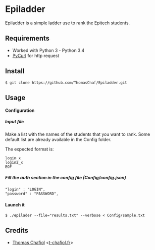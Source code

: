 # Epiladder

Epiladder is a simple ladder use to rank the Epitech students.

## Requirements ##

 * Worked with Python 3 - Python 3.4
 * [PyCurl](http://pycurl.sourceforge.net/) for http request

## Install

    $ git clone https://github.com/ThomasChaf/Epiladder.git

## Usage

#### Configuration

##### Input file

Make a list with the names of the students that you want to rank.
Some default list are already available in the Config folder.

The expected format is:

    login_x
    login2_x
    EOF

##### Fill the auth section in the config file (Config/config.json)

    "login" : "LOGIN",
    "password" : "PASSWORD",

#### Launch it

    $ ./epilader --file="results.txt" --verbose < Config/sample.txt

## Credits

  - [Thomas Chafiol](http://github.com/ThomasChaf) <[t-chafiol.fr](http://t-chafiol.fr)>
